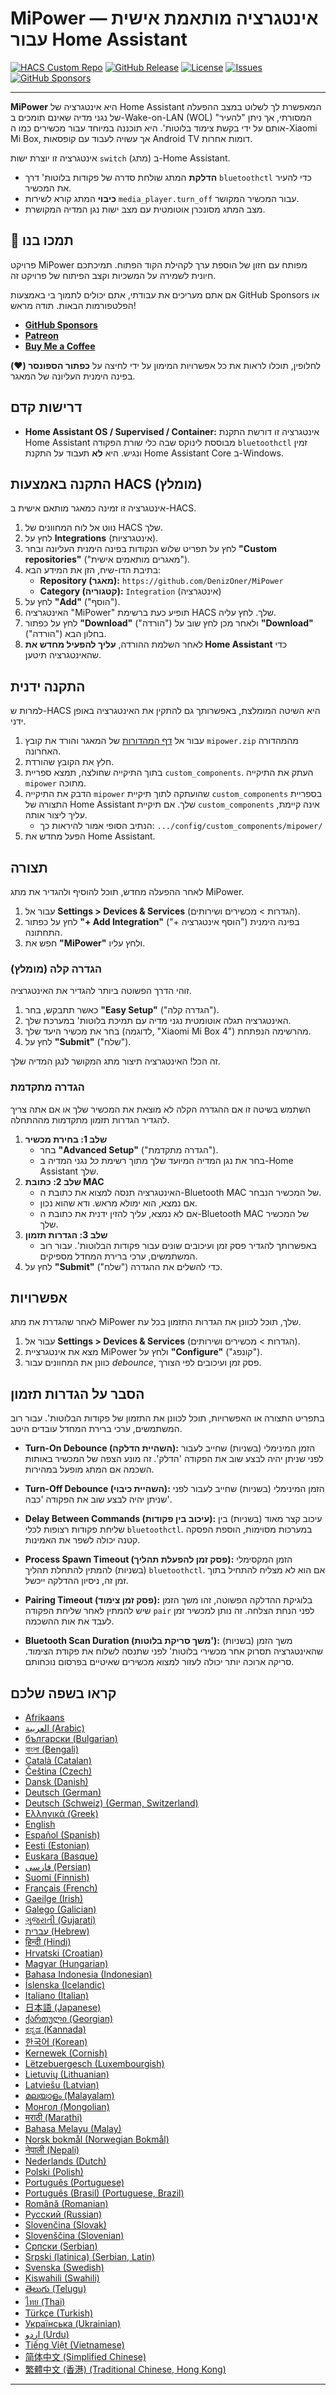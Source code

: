 # MiPower — אינטגרציה מותאמת אישית עבור Home Assistant

[![HACS Custom Repo](https://img.shields.io/badge/HACS-Custom%20Repo-181717.svg?style=for-the-badge&logo=home-assistant)](https://my.home-assistant.io/redirect/hacs_repository/?owner=DenizOner&repository=MiPower&category=integration)
[![GitHub Release](https://img.shields.io/github/v/release/DenizOner/MiPower?style=for-the-badge&logo=github)](https://github.com/DenizOner/MiPower/releases)
[![License](https://img.shields.io/github/license/DenizOner/MiPower?style=for-the-badge)](https://github.com/DenizOner/MiPower/blob/main/LICENSE)
[![Issues](https://img.shields.io/github/issues/DenizOner/MiPower?style=for-the-badge&logo=github)](https://github.com/DenizOner/MiPower/issues)
[![GitHub Sponsors](https://img.shields.io/github/sponsors/DenizOner?style=for-the-badge&logo=github&label=Sponsor)](https://github.com/sponsors/DenizOner)

--- 

**MiPower** היא אינטגרציה של Home Assistant המאפשרת לך לשלוט במצב ההפעלה של נגני מדיה שאינם תומכים ב-Wake-on-LAN (WOL) המסורתי, אך ניתן "להעיר" אותם על ידי בקשת צימוד בלוטות'. היא תוכננה במיוחד עבור מכשירים כמו ה-Xiaomi Mi Box, אך עשויה לעבוד עם קופסאות Android TV דומות אחרות.

אינטגרציה זו יוצרת ישות `switch` (מתג) ב-Home Assistant. 
- **הדלקת** המתג שולחת סדרה של פקודות בלוטות' דרך `bluetoothctl` כדי להעיר את המכשיר.
- **כיבוי** המתג קורא לשירות `media_player.turn_off` עבור המכשיר המקושר.
- מצב המתג מסונכרן אוטומטית עם מצב ישות נגן המדיה המקושרת.

## 🤝 תמכו בנו

פרויקט MiPower מפותח עם חזון של הוספת ערך לקהילת הקוד הפתוח. תמיכתכם חיונית לשמירה על המשכיות וקצב הפיתוח של פרויקט זה.

אם אתם מעריכים את עבודתי, אתם יכולים לתמוך בי באמצעות GitHub Sponsors או הפלטפורמות הבאות. תודה מראש!

* [**GitHub Sponsors**](https://github.com/sponsors/DenizOner)
* [**Patreon**](https://patreon.com/rDenizOner)
* [**Buy Me a Coffee**](https://www.buymeacoffee.com/DenizOner)

לחלופין, תוכלו לראות את כל אפשרויות המימון על ידי לחיצה על **כפתור הספונסר (❤️)** בפינה הימנית העליונה של המאגר.

## דרישות קדם

- **Home Assistant OS / Supervised / Container:** אינטגרציה זו דורשת התקנת Home Assistant מבוססת לינוקס שבה כלי שורת הפקודה `bluetoothctl` זמין ונגיש. היא **לא** תעבוד על התקנת Home Assistant Core ב-Windows.

## התקנה באמצעות HACS (מומלץ)

אינטגרציה זו זמינה כמאגר מותאם אישית ב-HACS.

1.  נווט אל לוח המחוונים של HACS שלך.
2.  לחץ על **Integrations** (אינטגרציות).
3.  לחץ על תפריט שלוש הנקודות בפינה הימנית העליונה ובחר **"Custom repositories"** ("מאגרים מותאמים אישית").
4.  בתיבת הדו-שיח, הזן את המידע הבא:
    - **Repository (מאגר):** `https://github.com/DenizOner/MiPower`
    - **Category (קטגוריה):** `Integration` (אינטגרציה)
5.  לחץ על **"Add"** ("הוסף").
6.  האינטגרציה "MiPower" תופיע כעת ברשימת HACS שלך. לחץ עליה.
7.  לחץ על כפתור **"Download"** ("הורדה") ולאחר מכן לחץ שוב על **"Download"** ("הורדה") בחלון הבא.
8.  לאחר השלמת ההורדה, **עליך להפעיל מחדש את Home Assistant** כדי שהאינטגרציה תיטען.

## התקנה ידנית

למרות ש-HACS היא השיטה המומלצת, באפשרותך גם להתקין את האינטגרציה באופן ידני.

1.  עבור אל [דף המהדורות](https://github.com/DenizOner/MiPower/releases) של המאגר והורד את קובץ `mipower.zip` מהמהדורה האחרונה.
2.  חלץ את הקובץ שהורדת.
3.  בתוך התיקייה שחולצה, תמצא ספריית `custom_components`. העתק את התיקייה `mipower` מתוכה.
4.  הדבק את התיקייה `mipower` שהועתקה לתוך תיקיית `custom_components` בספריית התצורה של Home Assistant שלך. אם תיקיית `custom_components` אינה קיימת, עליך ליצור אותה.
    - הנתיב הסופי אמור להיראות כך: `.../config/custom_components/mipower/`
5.  הפעל מחדש את Home Assistant.

## תצורה

לאחר ההפעלה מחדש, תוכל להוסיף ולהגדיר את מתג MiPower.

1.  עבור אל **Settings > Devices & Services** (הגדרות > מכשירים ושירותים).
2.  לחץ על כפתור **"+ Add Integration"** ("+ הוסף אינטגרציה") בפינה הימנית התחתונה.
3.  חפש את **"MiPower"** ולחץ עליו.

### הגדרה קלה (מומלץ)

זוהי הדרך הפשוטה ביותר להגדיר את האינטגרציה.

1.  כאשר תתבקש, בחר **"Easy Setup"** ("הגדרה קלה").
2.  האינטגרציה תגלה אוטומטית נגני מדיה עם תמיכת בלוטות' במערכת שלך.
3.  בחר את מכשיר היעד שלך (לדוגמה, "Xiaomi Mi Box 4") מהרשימה הנפתחת.
4.  לחץ על **"Submit"** ("שלח").

זה הכל! האינטגרציה תיצור מתג המקושר לנגן המדיה שלך.

### הגדרה מתקדמת

השתמש בשיטה זו אם ההגדרה הקלה לא מוצאת את המכשיר שלך או אם אתה צריך להגדיר הגדרות תזמון מתקדמות מההתחלה.

1.  **שלב 1: בחירת מכשיר**
    - בחר **"Advanced Setup"** ("הגדרה מתקדמת").
    - בחר את נגן המדיה המיועד שלך מתוך רשימת *כל* נגני המדיה ב-Home Assistant שלך.
2.  **שלב 2: כתובת MAC**
    - האינטגרציה תנסה למצוא את כתובת ה-Bluetooth MAC של המכשיר הנבחר. 
    - אם נמצא, הוא ימולא מראש. ודא שהוא נכון.
    - אם לא נמצא, עליך להזין ידנית את כתובת ה-Bluetooth MAC של המכשיר שלך.
3.  **שלב 3: הגדרות תזמון**
    - באפשרותך להגדיר פסק זמן ועיכובים שונים עבור פקודות הבלוטות'. עבור רוב המשתמשים, ערכי ברירת המחדל מספיקים.
4.  לחץ על **"Submit"** ("שלח") כדי להשלים את ההגדרה.

## אפשרויות

לאחר שהגדרת את מתג MiPower שלך, תוכל לכוונן את הגדרות התזמון בכל עת.

1.  עבור אל **Settings > Devices & Services** (הגדרות > מכשירים ושירותים).
2.  מצא את אינטגרציית MiPower ולחץ על **"Configure"** ("קונפג").
3.  כוונן את המחוונים עבור *debounce*, פסק זמן ועיכובים לפי הצורך.

## הסבר על הגדרות תזמון

בתפריט התצורה או האפשרויות, תוכל לכוונן את התזמון של פקודות הבלוטות'. עבור רוב המשתמשים, ערכי ברירת המחדל עובדים היטב.

- **Turn-On Debounce (השהיית הדלקה):** הזמן המינימלי (בשניות) שחייב לעבור לפני שניתן יהיה לבצע שוב את הפקודה 'הדלק'. זה מונע הצפה של המכשיר באותות השכמה אם המתג מופעל במהירות.

- **Turn-Off Debounce (השהיית כיבוי):** הזמן המינימלי (בשניות) שחייב לעבור לפני שניתן יהיה לבצע שוב את הפקודה 'כבה'. 

- **Delay Between Commands (עיכוב בין פקודות):** עיכוב קצר מאוד (בשניות) בין שליחת פקודות רצופות לכלי `bluetoothctl`. במערכות מסוימות, הוספת הפסקה קטנה יכולה לשפר את האמינות.

- **Process Spawn Timeout (פסק זמן להפעלת תהליך):** הזמן המקסימלי (בשניות) להמתין להתחלת תהליך `bluetoothctl`. אם הוא לא מצליח להתחיל בתוך זמן זה, ניסיון ההדלקה ייכשל.

- **Pairing Timeout (פסק זמן צימוד):** בלוגיקת ההדלקה הפשוטה, זהו משך הזמן שיש להמתין לאחר שליחת הפקודה `pair` לפני הנחת הצלחה. זה נותן למכשיר זמן לעבד את אות ההשכמה.

- **Bluetooth Scan Duration (משך סריקת בלוטות'):** משך הזמן (בשניות) שהאינטגרציה תסרוק אחר מכשירי בלוטות' לפני שתנסה לשלוח את פקודת הצימוד. סריקה ארוכה יותר יכולה לעזור למצוא מכשירים שאיטיים בפרסום נוכחותם.

## קראו בשפה שלכם

*   [Afrikaans](README.af.md)
*   [العربية (Arabic)](README.ar.md)
*   [български (Bulgarian)](README.bg.md)
*   [বাংলা (Bengali)](README.bn.md)
*   [Català (Catalan)](README.ca.md)
*   [Čeština (Czech)](README.cs.md)
*   [Dansk (Danish)](README.da.md)
*   [Deutsch (German)](README.de.md)
*   [Deutsch (Schweiz) (German, Switzerland)](README.de-CH.md)
*   [Ελληνικά (Greek)](README.el.md)
*   [English](../README.md)
*   [Español (Spanish)](README.es.md)
*   [Eesti (Estonian)](README.et.md)
*   [Euskara (Basque)](README.eu.md)
*   [فارسی (Persian)](README.fa.md)
*   [Suomi (Finnish)](README.fi.md)
*   [Français (French)](README.fr.md)
*   [Gaeilge (Irish)](README.ga.md)
*   [Galego (Galician)](README.gl.md)
*   [ગુજરાતી (Gujarati)](README.gu.md)
*   [עברית (Hebrew)](README.he.md)
*   [हिन्दी (Hindi)](README.hi.md)
*   [Hrvatski (Croatian)](README.hr.md)
*   [Magyar (Hungarian)](README.hu.md)
*   [Bahasa Indonesia (Indonesian)](README.id.md)
*   [Íslenska (Icelandic)](README.is.md)
*   [Italiano (Italian)](README.it.md)
*   [日本語 (Japanese)](README.ja.md)
*   [ქართული (Georgian)](README.ka.md)
*   [ಕನ್ನಡ (Kannada)](README.kn.md)
*   [한국어 (Korean)](README.ko.md)
*   [Kernewek (Cornish)](README.kw.md)
*   [Lëtzebuergesch (Luxembourgish)](README.lb.md)
*   [Lietuvių (Lithuanian)](README.lt.md)
*   [Latviešu (Latvian)](README.lv.md)
*   [മലയാളം (Malayalam)](README.ml.md)
*   [Монгол (Mongolian)](README.mn.md)
*   [मराठी (Marathi)](README.mr.md)
*   [Bahasa Melayu (Malay)](README.ms.md)
*   [Norsk bokmål (Norwegian Bokmål)](README.nb.md)
*   [नेपाली (Nepali)](README.ne.md)
*   [Nederlands (Dutch)](README.nl.md)
*   [Polski (Polish)](README.pl.md)
*   [Português (Portuguese)](README.pt.md)
*   [Português (Brasil) (Portuguese, Brazil)](README.pt-BR.md)
*   [Română (Romanian)](README.ro.md)
*   [Русский (Russian)](README.ru.md)
*   [Slovenčina (Slovak)](README.sk.md)
*   [Slovenščina (Slovenian)](README.sl.md)
*   [Српски (Serbian)](README.sr.md)
*   [Srpski (latinica) (Serbian, Latin)](README.sr-Latn.md)
*   [Svenska (Swedish)](README.sv.md)
*   [Kiswahili (Swahili)](README.sw.md)
*   [తెలుగు (Telugu)](README.te.md)
*   [ไทย (Thai)](README.th.md)
*   [Türkçe (Turkish)](README.tr.md)
*   [Українська (Ukrainian)](README.uk.md)
*   [اردو (Urdu)](README.ur.md)
*   [Tiếng Việt (Vietnamese)](README.vi.md)
*   [简体中文 (Simplified Chinese)](README.zh-CN.md)
*   [繁體中文 (香港) (Traditional Chinese, Hong Kong)](README.zh-HK.md)

---